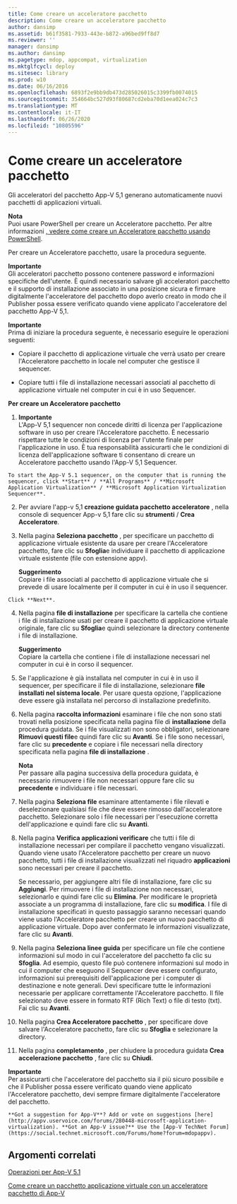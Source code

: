 ```yaml
---
title: Come creare un acceleratore pacchetto
description: Come creare un acceleratore pacchetto
author: dansimp
ms.assetid: b61f3581-7933-443e-b872-a96bed9ff8d7
ms.reviewer: ''
manager: dansimp
ms.author: dansimp
ms.pagetype: mdop, appcompat, virtualization
ms.mktglfcycl: deploy
ms.sitesec: library
ms.prod: w10
ms.date: 06/16/2016
ms.openlocfilehash: 6893f2e9bb9db473d285026015c3399fb0074015
ms.sourcegitcommit: 354664bc527d93f80687cd2eba70d1eea024c7c3
ms.translationtype: MT
ms.contentlocale: it-IT
ms.lasthandoff: 06/26/2020
ms.locfileid: "10805596"
---
```

# Come creare un acceleratore pacchetto


Gli acceleratori del pacchetto App-V 5,1 generano automaticamente nuovi pacchetti di applicazioni virtuali.

**Nota**  
Puoi usare PowerShell per creare un Acceleratore pacchetto. Per altre informazioni [, vedere come creare un Acceleratore pacchetto usando PowerShell](how-to-create-a-package-accelerator-by-using-powershell51.md).



Per creare un Acceleratore pacchetto, usare la procedura seguente.

**Importante**  
Gli acceleratori pacchetto possono contenere password e informazioni specifiche dell'utente. È quindi necessario salvare gli acceleratori pacchetto e il supporto di installazione associato in una posizione sicura e firmare digitalmente l'acceleratore del pacchetto dopo averlo creato in modo che il Publisher possa essere verificato quando viene applicato l'acceleratore del pacchetto App-V 5,1.



**Importante**  
Prima di iniziare la procedura seguente, è necessario eseguire le operazioni seguenti:

-   Copiare il pacchetto di applicazione virtuale che verrà usato per creare l'Acceleratore pacchetto in locale nel computer che gestisce il sequencer.

-   Copiare tutti i file di installazione necessari associati al pacchetto di applicazione virtuale nel computer in cui è in uso Sequencer.



**Per creare un Acceleratore pacchetto**

1.  **Importante**  
    L'App-V 5,1 sequencer non concede diritti di licenza per l'applicazione software in uso per creare l'Acceleratore pacchetto. È necessario rispettare tutte le condizioni di licenza per l'utente finale per l'applicazione in uso. È tua responsabilità assicurarti che le condizioni di licenza dell'applicazione software ti consentano di creare un Acceleratore pacchetto usando l'App-V 5,1 Sequencer.



~~~
To start the App-V 5.1 sequencer, on the computer that is running the sequencer, click **Start** / **All Programs** / **Microsoft Application Virtualization** / **Microsoft Application Virtualization Sequencer**.
~~~

2. Per avviare l'app-v 5,1 **creazione guidata pacchetto acceleratore** , nella console di sequencer App-v 5,1 fare clic su **strumenti**  /  **Crea Acceleratore**.

3. Nella pagina **Seleziona pacchetto** , per specificare un pacchetto di applicazione virtuale esistente da usare per creare l'Acceleratore pacchetto, fare clic su **Sfoglia**e individuare il pacchetto di applicazione virtuale esistente (file con estensione appv).

   **Suggerimento**  
   Copiare i file associati al pacchetto di applicazione virtuale che si prevede di usare localmente per il computer in cui è in uso il sequencer.



~~~
Click **Next**.
~~~

4. Nella pagina **file di installazione** per specificare la cartella che contiene i file di installazione usati per creare il pacchetto di applicazione virtuale originale, fare clic su **Sfoglia**e quindi selezionare la directory contenente i file di installazione.

   **Suggerimento**  
   Copiare la cartella che contiene i file di installazione necessari nel computer in cui è in corso il sequencer.



5. Se l'applicazione è già installata nel computer in cui è in uso il sequencer, per specificare il file di installazione, selezionare **file installati nel sistema locale**. Per usare questa opzione, l'applicazione deve essere già installata nel percorso di installazione predefinito.

6. Nella pagina **raccolta informazioni** esaminare i file che non sono stati trovati nella posizione specificata nella pagina file di **installazione** della procedura guidata. Se i file visualizzati non sono obbligatori, selezionare **Rimuovi questi file**e quindi fare clic su **Avanti**. Se i file sono necessari, fare clic su **precedente** e copiare i file necessari nella directory specificata nella pagina **file di installazione** .

   **Nota**  
   Per passare alla pagina successiva della procedura guidata, è necessario rimuovere i file non necessari oppure fare clic su **precedente** e individuare i file necessari.



7. Nella pagina **Seleziona file** esaminare attentamente i file rilevati e deselezionare qualsiasi file che deve essere rimosso dall'acceleratore pacchetto. Selezionare solo i file necessari per l'esecuzione corretta dell'applicazione e quindi fare clic su **Avanti**.

8. Nella pagina **Verifica applicazioni verificare** che tutti i file di installazione necessari per compilare il pacchetto vengano visualizzati. Quando viene usato l'Acceleratore pacchetto per creare un nuovo pacchetto, tutti i file di installazione visualizzati nel riquadro **applicazioni** sono necessari per creare il pacchetto.

   Se necessario, per aggiungere altri file di installazione, fare clic su **Aggiungi**. Per rimuovere i file di installazione non necessari, selezionarlo e quindi fare clic su **Elimina**. Per modificare le proprietà associate a un programma di installazione, fare clic su **modifica**. I file di installazione specificati in questo passaggio saranno necessari quando viene usato l'Acceleratore pacchetto per creare un nuovo pacchetto di applicazione virtuale. Dopo aver confermato le informazioni visualizzate, fare clic su **Avanti**.

9. Nella pagina **Seleziona linee guida** per specificare un file che contiene informazioni sul modo in cui l'acceleratore del pacchetto fa clic su **Sfoglia**. Ad esempio, questo file può contenere informazioni sul modo in cui il computer che eseguono il Sequencer deve essere configurato, informazioni sui prerequisiti dell'applicazione per i computer di destinazione e note generali. Devi specificare tutte le informazioni necessarie per applicare correttamente l'Acceleratore pacchetto. Il file selezionato deve essere in formato RTF (Rich Text) o file di testo (txt). Fai clic su **Avanti**.

10. Nella pagina **Crea Acceleratore pacchetto** , per specificare dove salvare l'Acceleratore pacchetto, fare clic su **Sfoglia** e selezionare la directory.

11. Nella pagina **completamento** , per chiudere la procedura guidata **Crea accelerazione pacchetto** , fare clic su **Chiudi**.

   **Importante**  
   Per assicurarti che l'acceleratore del pacchetto sia il più sicuro possibile e che il Publisher possa essere verificato quando viene applicato l'Acceleratore pacchetto, devi sempre firmare digitalmente l'acceleratore del pacchetto.



~~~
**Got a suggestion for App-V**? Add or vote on suggestions [here](http://appv.uservoice.com/forums/280448-microsoft-application-virtualization). **Got an App-V issue?** Use the [App-V TechNet Forum](https://social.technet.microsoft.com/Forums/home?forum=mdopappv).
~~~

## Argomenti correlati


[Operazioni per App-V 5.1](operations-for-app-v-51.md)

[Come creare un pacchetto applicazione virtuale con un acceleratore pacchetto di App-V](how-to-create-a-virtual-application-package-using-an-app-v-package-accelerator51.md)









